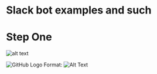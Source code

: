 # Slack bot examples and such

# Step One
![alt text](https://github.com/m4573rn3rd/scripts/tree/main/slack/img/readme_img/1.png?raw=true)

![GitHub Logo](https://github.com/m4573rn3rd/scripts/tree/main/slack/img/readme_img/1.png)
Format: ![Alt Text](url)